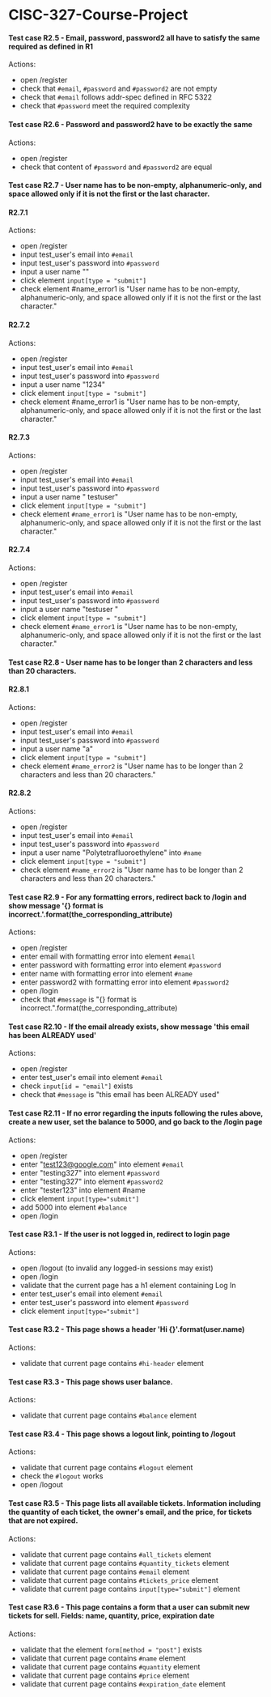 # CISC-327-Course-Project

#### Test case R2.5 - Email, password, password2 all have to satisfy the same required as defined in R1
Actions:
* open /register
* check that ```#email```, ```#password``` and ```#password2``` are not empty
* check that ```#email``` follows addr-spec defined in RFC 5322
* check that ```#password``` meet the required complexity

#### Test case R2.6 - Password and password2 have to be exactly the same
Actions:
* open /register
* check that content of ```#password``` and ```#password2``` are equal

#### Test case R2.7 - User name has to be non-empty, alphanumeric-only, and space allowed only if it is not the first or the last character.

#### R2.7.1
Actions:
* open /register
* input test_user's email into ```#email```
* input test_user's password into ```#password```
* input a user name ""
* click element ```input[type = "submit"]```
* check element #name_error1 is "User name has to be non-empty, alphanumeric-only, and space allowed only if it is not the first or the last character."

#### R2.7.2
Actions:
* open /register
* input test_user's email into ```#email```
* input test_user's password into ```#password```
* input a user name "1234"
* click element ```input[type = "submit"]```
* check element #name_error1 is "User name has to be non-empty, alphanumeric-only, and space allowed only if it is not the first or the last character."

#### R2.7.3
Actions:
* open /register
* input test_user's email into ```#email```
* input test_user's password into ```#password```
* input a user name " testuser"
* click element ```input[type = "submit"]```
* check element ```#name_error1``` is "User name has to be non-empty, alphanumeric-only, and space allowed only if it is not the first or the last character."

#### R2.7.4
Actions:
* open /register
* input test_user's email into ```#email```
* input test_user's password into ```#password```
* input a user name "testuser "
* click element ```input[type = "submit"]```
* check element ```#name_error1``` is "User name has to be non-empty, alphanumeric-only, and space allowed only if it is not the first or the last character."

#### Test case R2.8 - User name has to be longer than 2 characters and less than 20 characters.
#### R2.8.1
Actions:
* open /register
* input test_user's email into ```#email```
* input test_user's password into ```#password```
* input a user name "a"
* click element ```input[type = "submit"]```
* check element ```#name_error2``` is "User name has to be longer than 2 characters and less than 20 characters."

#### R2.8.2
Actions:
* open /register
* input test_user's email into ```#email```
* input test_user's password into ```#password```
* input a user name "Polytetrafluoroethylene" into ```#name```
* click element ```input[type = "submit"]```
* check element ```#name_error2``` is "User name has to be longer than 2 characters and less than 20 characters."

#### Test case R2.9 - For any formatting errors, redirect back to /login and show message '{} format is incorrect.'.format(the_corresponding_attribute)
Actions:
* open /register
* enter email with formatting error into element ```#email```
* enter password with formatting error into element ```#password```
* enter name with formatting error into element ```#name```
* enter password2 with formatting error into element ```#password2```
* open /login
* check that ```#message``` is "{} format is incorrect.".format(the_corresponding_attribute)

#### Test case R2.10 - If the email already exists, show message 'this email has been ALREADY used'
Actions:
* open /register
* enter test_user's email into element ```#email```
* check ```input[id = "email"]``` exists
* check that ```#message``` is "this email has been ALREADY used"

#### Test case R2.11 - If no error regarding the inputs following the rules above, create a new user, set the balance to 5000, and go back to the /login page
Actions:
* open /register
* enter "test123@google.com" into element ```#email```
* enter "testing327" into element ```#password```
* enter "testing327" into element ```#password2```
* enter "tester123" into element #name
* click element ```input[type="submit"]```
* add 5000 into element ```#balance```
* open /login

#### Test case R3.1 - If the user is not logged in, redirect to login page
Actions:
* open /logout (to invalid any logged-in sessions may exist)
* open /login
* validate that the current page has a h1 element containing Log In
* enter test_user's email into element ```#email```
* enter test_user's password into element ```#password```
* click element ```input[type="submit"]```

#### Test case R3.2 - This page shows a header 'Hi {}'.format(user.name)
Actions:
* validate that current page contains ```#hi-header``` element

#### Test case R3.3 - This page shows user balance.
Actions:
* validate that current page contains ```#balance``` element

#### Test case R3.4 - This page shows a logout link, pointing to /logout
Actions:
* validate that current page contains ```#logout``` element
* check the ```#logout``` works
* open /logout

#### Test case R3.5 - This page lists all available tickets. Information including the quantity of each ticket, the owner's email, and the price, for tickets that are not expired.
Actions:
* validate that current page contains ```#all_tickets``` element
* validate that current page contains ```#quantity_tickets``` element
* validate that current page contains ```#email``` element
* validate that current page contains ```#tickets_price``` element
* validate that current page contains ```input[type="submit"]``` element

#### Test case R3.6 - This page contains a form that a user can submit new tickets for sell. Fields: name, quantity, price, expiration date
Actions:
* validate that the element ```form[method = "post"]``` exists
* validate that current page contains ```#name``` element
* validate that current page contains ```#quantity``` element
* validate that current page contains ```#price``` element
* validate that current page contains ```#expiration_date``` element
